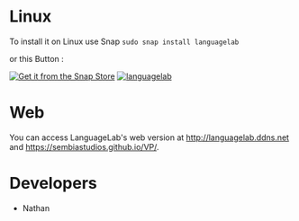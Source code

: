 # Linux
To install it on Linux use Snap  `sudo snap install languagelab`

or this Button :

[![Get it from the Snap Store](https://snapcraft.io/static/images/badges/en/snap-store-black.svg)](https://snapcraft.io/languagelab)
[![languagelab](https://snapcraft.io/languagelab/badge.svg)](https://snapcraft.io/languagelab)

# Web

You can access LanguageLab's web version at http://languagelab.ddns.net and https://sembiastudios.github.io/VP/.

# Developers

- Nathan
